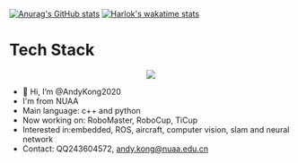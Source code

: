 [![Anurag's GitHub stats](https://github-readme-stats.vercel.app/api?username=AndyKong2020&show_icons=true)](https://github.com/anuraghazra/github-readme-stats)
[![Harlok's wakatime stats](https://github-readme-stats.vercel.app/api/wakatime?username=AndyKong2020)](https://github.com/anuraghazra/github-readme-stats)

<!---[![Top Langs](https://github-readme-stats.vercel.app/api/top-langs/?username=AndyKong2020&layout=compact)](https://github.com/anuraghazra/github-readme-stats)
--->

<p align="center">
  <h1>
    Tech Stack
  </h1>
</p>

<p align="center">
  <a href="https://skillicons.dev">
    <img src="https://skillicons.dev/icons?i=cpp,ros,c,cmake,linux,python,raspberrypi,matlab,html,md,github,githubactions,arduino,git,bash,docker,vim,neovim,unity,unreal,blender,ae,pr,ps,vue,nodejs,js,ts&perline=8" />
  </a>
</p>



- 👋 Hi, I’m @AndyKong2020
- I'm from NUAA
- Main language: c++ and python
- Now working on: RoboMaster, RoboCup, TiCup
- Interested in:embedded, ROS, aircraft, computer vision, slam and neural network
- Contact: QQ243604572, andy.kong@nuaa.edu.cn


<!---
AndyKong2020/AndyKong2020 is a ✨ special ✨ repository because its `README.md` (this file) appears on your GitHub profile.
You can click the Preview link to take a look at your changes.
--->

